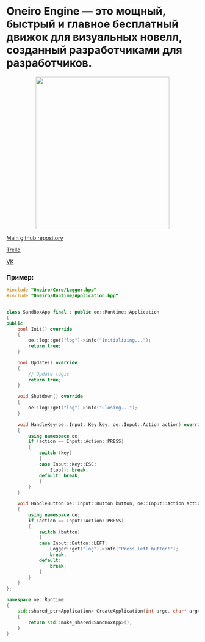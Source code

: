 # Oneiro Engine — это мощный, быстрый и главное бесплатный движок для визуальных новелл, созданный разработчиками для разработчиков.
<p align="center">
  <img src="https://user-images.githubusercontent.com/74720936/164480358-22f89315-fe38-46ba-a808-ddbcd1f8565c.png" width="350" height="400">
</p>

[Main github repository](https://github.com/OneiroGames/Oneiro)

[Trello](https://trello.com/b/jfd8Urru/oneiro-engine)

[VK](https://vk.com/oneiroengine)

### Пример:
```cpp
#include "Oneiro/Core/Logger.hpp"
#include "Oneiro/Runtime/Application.hpp"


class SandBoxApp final : public oe::Runtime::Application
{
public:
    bool Init() override
    {
        oe::log::get("log")->info("Initializing...");
        return true;
    }

    bool Update() override
    {
        // Update logic
        return true;
    }

    void Shutdown() override
    {
        oe::log::get("log")->info("Closing...");
    }

    void HandleKey(oe::Input::Key key, oe::Input::Action action) override
    {
        using namespace oe;
        if (action == Input::Action::PRESS)
        {
            switch (key)
            {
            case Input::Key::ESC:
                Stop(); break;
            default: break;
            }
        }
    }

    void HandleButton(oe::Input::Button button, oe::Input::Action action) override
    {
        using namespace oe;
        if (action == Input::Action::PRESS)
        {
            switch (button)
            {
            case Input::Button::LEFT:
                Logger::get("log")->info("Press left button!");
                break;
            default:
                break;
            }
        }
    }
};

namespace oe::Runtime
{
    std::shared_ptr<Application> CreateApplication(int argc, char* argv[])
    {
        return std::make_shared<SandBoxApp>();
    }
}
```
